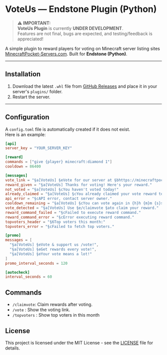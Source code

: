 # VoteUs — Endstone Plugin (Python)

> **⚠️ IMPORTANT:**  
> **VoteUs Plugin** is currently **UNDER DEVELOPMENT**.  
> Features are not final, bugs are expected, and testing/feedback is appreciated!

A simple plugin to reward players for voting on Minecraft server listing sites [MinecraftPocket-Servers.com](https://minecraftpocket-servers.com). Built for **Endstone (Python)**.

---

## Installation
1. Download the latest `.whl` file from [GitHub Releases](https://github.com/flxzor/VoteUs/releases) and place it in your server's `plugins/` folder.  
2. Restart the server.

---

## Configuration
A `config.toml` file is automatically created if it does not exist.  
Here is an example:

```toml
[api]
server_key = "YOUR_SERVER_KEY"

[reward]
commands = ["give {player} minecraft:diamond 1"]
cooldown = 86400

[messages]
vote_link = "§a[VoteUs] §eVote for our server at §bhttps://minecraftpocket-servers.com/server/YOUR_ID/vote/"
reward_given = "§a[VoteUs] Thanks for voting! Here's your reward."
not_voted = "§a[VoteUs] §cYou haven't voted today!"
already_claimed = "§a[VoteUs] §cYou already claimed your vote reward today!"
api_error = "§cAPI error, contact server owner."
cooldown_remaining = "§a[VoteUs] §cYou can vote again in {h}h {m}m {s}s."
vote_detected = "§a[VoteUs] Use §e/claimvote §ato claim your reward."
reward_command_failed = "§cFailed to execute reward command."
reward_command_error = "§cError executing reward command."
topvoters_header = "§6Top voters this month:"
topvoters_error = "§cFailed to fetch top voters."

[promo]
messages = [
  "§a[VoteUs] §eVote & support us /vote!",
  "§a[VoteUs] §eGet rewards every vote!",
  "§a[VoteUs] §eYour vote means a lot!"
]
promo_interval_seconds = 120

[autocheck]
interval_seconds = 60
```

## Commands
- `/claimvote`: Claim rewards after voting.
- `/vote` : Show the voting link.
- `/topvoters` : Show top voters in this month

## License
This project is licensed under the MIT License - see the [LICENSE](LICENSE) file for details.
